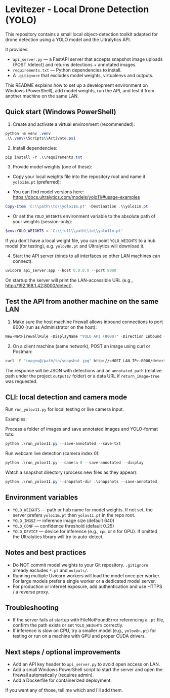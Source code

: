 # Levitezer - Local Drone Detection (YOLO)

This repository contains a small local object-detection toolkit adapted for drone detection using a YOLO model and the Ultralytics API.

It provides:
- `api_server.py` — a FastAPI server that accepts snapshot image uploads (POST /detect) and returns detections + annotated images.
- `requirements.txt` — Python dependencies to install.
- A `.gitignore` that excludes model weights, virtualenvs and outputs.

This README explains how to set up a development environment on Windows (PowerShell), add model weights, run the API, and test it from another machine on the same LAN.

## Quick start (Windows PowerShell)

1. Create and activate a virtual environment (recommended):

```powershell
python -m venv .venv
.\\.venv\\Scripts\\Activate.ps1
```

2. Install dependencies:

```powershell
pip install -r .\\requirements.txt
```

3. Provide model weights (one of these):

- Copy your local weights file into the repository root and name it `yolo11m.pt` (preferred):

- You can find model versions here: https://docs.ultralytics.com/models/yolo11/#usage-examples

```powershell
Copy-Item 'C:\\path\\to\\yolo11m.pt' -Destination .\\yolo11m.pt
```

- Or set the `YOLO_WEIGHTS` environment variable to the absolute path of your weights (session-only):

```powershell
$env:YOLO_WEIGHTS = 'C:\\full\\path\\to\\yolo11m.pt'
```

If you don't have a local weight file, you can point `YOLO_WEIGHTS` to a hub model (for testing), e.g. `yolov8n.pt` and Ultralytics will download it.

4. Start the API server (binds to all interfaces so other LAN machines can connect):

```powershell
uvicorn api_server:app --host 0.0.0.0 --port 8000
```

On startup the server will print the LAN-accessible URL (e.g., http://192.168.1.42:8000/detect).

## Test the API from another machine on the same LAN

1. Make sure the host machine firewall allows inbound connections to port 8000 (run as Administrator on the host):

```powershell
New-NetFirewallRule -DisplayName "YOLO API (8000)" -Direction Inbound -LocalPort 8000 -Protocol TCP -Action Allow
```

2. On a client machine (same network), POST an image using curl or Postman:

```bash
curl -F "image=@/path/to/snapshot.jpg" http://<HOST_LAN_IP>:8000/detect
```

The response will be JSON with detections and an `annotated_path` (relative path under the project `outputs/` folder) or a data URL if `return_image=true` was requested.

## CLI: local detection and camera mode

Run `run_yolov11.py` for local testing or live camera input.

Examples:

Process a folder of images and save annotated images and YOLO-format txts:

```powershell
python .\run_yolov11.py --save-annotated --save-txt
```

Run webcam live detection (camera index 0):

```powershell
python .\run_yolov11.py --camera 0 --save-annotated --display
```

Watch a snapshot directory (process new files as they appear):

```powershell
python .\run_yolov11.py --snapshot-dir .\snapshots --save-annotated
```

## Environment variables

- `YOLO_WEIGHTS` — path or hub name for model weights. If not set, the server prefers `yolo11m.pt` then `yolov11.pt` in the repo root.
- `YOLO_IMGSZ` — inference image size (default 640)
- `YOLO_CONF` — confidence threshold (default 0.25)
- `YOLO_DEVICE` — device for inference (e.g., `cpu` or `0` for GPU). If omitted the Ultralytics library will try to auto-detect.

## Notes and best practices

- Do NOT commit model weights to your Git repository. `.gitignore` already excludes `*.pt` and `outputs/`.
- Running multiple Uvicorn workers will load the model once per worker. For large models prefer a single worker or a dedicated model server.
- For production or internet exposure, add authentication and use HTTPS / a reverse proxy.

## Troubleshooting

- If the server fails at startup with FileNotFoundError referencing a `.pt` file, confirm the path exists or set `YOLO_WEIGHTS` correctly.
- If inference is slow on CPU, try a smaller model (e.g., `yolov8n.pt`) for testing or run on a machine with GPU and proper CUDA drivers.

## Next steps / optional improvements

- Add an API key header to `api_server.py` to avoid open access on LAN.
- Add a small Windows PowerShell script to start the server and open the firewall automatically (requires admin).
- Add a Dockerfile for containerized deployment.

If you want any of those, tell me which and I'll add them.
